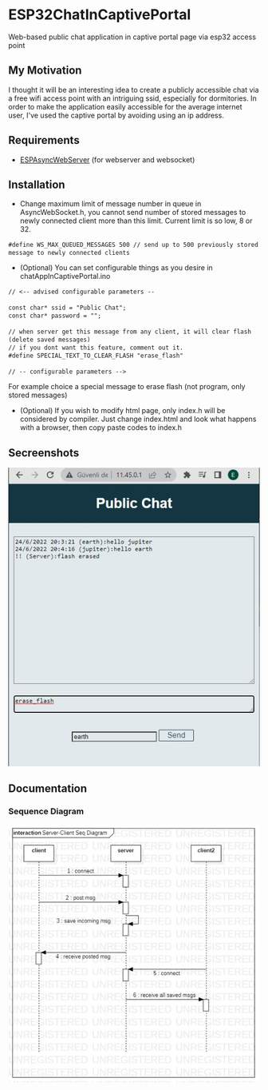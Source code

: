 # ESP32ChatInCaptivePortal
Web-based public chat application in captive portal page via esp32 access point

## My Motivation
I thought it will be an interesting idea to create a publicly accessible chat via a free wifi access point with an intriguing ssid, especially for dormitories. In order to make the application easily accessible for the average internet user, I've used the captive portal by avoiding using an ip address.

## Requirements
- [ESPAsyncWebServer](https://github.com/me-no-dev/ESPAsyncWebServer) (for webserver and websocket)

## Installation
- Change maximum limit of message number in queue in AsyncWebSocket.h, you cannot send number of stored messages to newly connected client more than this limit. Current limit is so low, 8 or 32. 

```
#define WS_MAX_QUEUED_MESSAGES 500 // send up to 500 previously stored message to newly connected clients
```

- (Optional) You can set configurable things as you desire in chatAppInCaptivePortal.ino

```
// <-- advised configurable parameters --

const char* ssid = "Public Chat";
const char* password = "";

// when server get this message from any client, it will clear flash (delete saved messages)
// if you dont want this feature, comment out it.
#define SPECIAL_TEXT_TO_CLEAR_FLASH "erase_flash"

// -- configurable parameters -->
```
For example choice a special message to erase flash (not program, only stored messages) 

- (Optional) If you wish to modify html page, only index.h will be considered by compiler. Just change index.html and look what happens with a browser, then copy paste codes to index.h

## Secreenshots
![ss](docs/SS.jpg)

## Documentation
### Sequence Diagram
![seq-diagram](docs/SeqDiagram.jpg)
